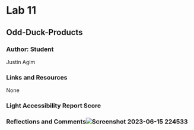 # Lab 11

## Odd-Duck-Products

### Author: Student

Justin Agim

### Links and Resources

None

### Light Accessibility Report Score

### Reflections and Comments![Screenshot 2023-06-15 224533](https://github.com/Agim2023/Odd-Duck-Products/assets/128552419/93619327-aab9-4ab8-b404-4598088f393e)


